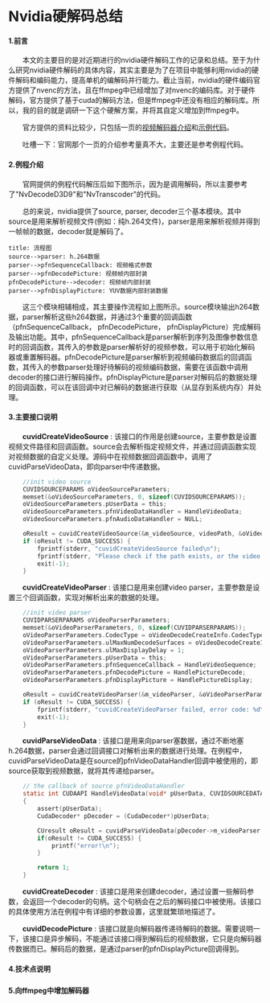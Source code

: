 # Nvidia硬解码总结

#### 1.前言

　　本文的主要目的是对近期进行的nvidia硬件解码工作的记录和总结。至于为什么研究nvidia硬件解码的具体内容，其实主要是为了在项目中能够利用nvidia的硬件解码和编码能力，提高单机的编解码并行能力。截止当前，nvidia的硬件编码官方提供了nvenc的方法，且在ffmpeg中已经增加了对nvenc的编码库。对于硬件解码，官方提供了基于cuda的解码方法，但是ffmpeg中还没有相应的解码库。所以，我的目的就是调研一下这个硬解方案，并将其自定义增加到ffmpeg中。

　　官方提供的资料比较少，只包括一页的[视频解码器介绍](http://docs.nvidia.com/cuda/video-decoder/index.html)和[示例代码](http://developer.download.nvidia.com/assets/cuda/files/nvidia_video_sdk_6.0.1.zip?autho=1466495108_e257516a4c8e5ec4f6992e5b812a8b7e&file=nvidia_video_sdk_6.0.1.zip)。

　　吐槽一下：官网那个一页的介绍参考量真不大，主要还是参考例程代码。


#### 2.例程介绍

　　官网提供的例程代码解压后如下图所示，因为是调用解码，所以主要参考了"NvDecodeD3D9"和"NvTranscoder"的代码。

　　总的来说，nvidia提供了source, parser, decoder三个基本模块。其中source是用来解析视频文件(例如：纯h.264文件)，parser是用来解析视频并得到一帧帧的数据，decoder就是解码了。


```sequence
title: 流程图
source-->parser: h.264数据
parser-->pfnSequenceCallback: 视频格式参数
parser-->pfnDecodePicture: 视频帧内部封装
pfnDecodePicture-->decoder: 视频帧内部封装
parser-->pfnDisplayPicture: YUV数据内部封装数据

```

　　这三个模块相辅相成，其主要操作流程如上图所示。source模块输出h264数据，parser解析这些h264数据，并通过3个重要的回调函数（pfnSequenceCallback， pfnDecodePicture， pfnDisplayPicture）完成解码及输出功能。其中，pfnSequenceCallback是parser解析到序列及图像参数信息时的回调函数，其传入的参数是parser解析好的视频参数，可以用于初始化解码器或重置解码器。pfnDecodePicture是parser解析到视频编码数据后的回调函数，其传入的参数parser处理好待解码的视频编码数据，需要在该函数中调用decoder的接口进行解码操作。pfnDisplayPicture是parser对解码后的数据处理的回调函数，可以在该回调中对已解码的数据进行获取（从显存到系统内存）并处理。


#### 3.主要接口说明

　　**cuvidCreateVideoSource** : 该接口的作用是创建source，主要参数是设置视频文件路径和回调函数。source会去解析指定视频文件，并通过回调函数实现对视频数据的自定义处理。源码中在视频数据回调函数中，调用了cuvidParseVideoData，即向parser中传递数据。

```c
    //init video source
    CUVIDSOURCEPARAMS oVideoSourceParameters;
    memset(&oVideoSourceParameters, 0, sizeof(CUVIDSOURCEPARAMS));
    oVideoSourceParameters.pUserData = this;
    oVideoSourceParameters.pfnVideoDataHandler = HandleVideoData;
    oVideoSourceParameters.pfnAudioDataHandler = NULL;

    oResult = cuvidCreateVideoSource(&m_videoSource, videoPath, &oVideoSourceParameters);
    if (oResult != CUDA_SUCCESS) {
        fprintf(stderr, "cuvidCreateVideoSource failed\n");
        fprintf(stderr, "Please check if the path exists, or the video is a valid H264 file\n");
        exit(-1);
    }
```


　　**cuvidCreateVideoParser** : 该接口是用来创建video parser，主要参数是设置三个回调函数，实现对解析出来的数据的处理。


```c
    //init video parser
    CUVIDPARSERPARAMS oVideoParserParameters;
    memset(&oVideoParserParameters, 0, sizeof(CUVIDPARSERPARAMS));
    oVideoParserParameters.CodecType = oVideoDecodeCreateInfo.CodecType;
    oVideoParserParameters.ulMaxNumDecodeSurfaces = oVideoDecodeCreateInfo.ulNumDecodeSurfaces;
    oVideoParserParameters.ulMaxDisplayDelay = 1;
    oVideoParserParameters.pUserData = this;
    oVideoParserParameters.pfnSequenceCallback = HandleVideoSequence;
    oVideoParserParameters.pfnDecodePicture = HandlePictureDecode;
    oVideoParserParameters.pfnDisplayPicture = HandlePictureDisplay;

    oResult = cuvidCreateVideoParser(&m_videoParser, &oVideoParserParameters);
    if (oResult != CUDA_SUCCESS) {
        fprintf(stderr, "cuvidCreateVideoParser failed, error code: %d\n", oResult);
        exit(-1);
    }
```

　　**cuvidParseVideoData** : 该接口是用来向parser塞数据，通过不断地塞h.264数据，parser会通过回调接口对解析出来的数据进行处理。在例程中，cuvidParseVideoData是在source的pfnVideoDataHandler回调中被使用的，即source获取到视频数据，就将其传递给parser。

```c
    // the callback of source pfnVideoDataHandler
    static int CUDAAPI HandleVideoData(void* pUserData, CUVIDSOURCEDATAPACKET* pPacket)
    {
        assert(pUserData);
        CudaDecoder* pDecoder = (CudaDecoder*)pUserData;

        CUresult oResult = cuvidParseVideoData(pDecoder->m_videoParser, pPacket);
        if(oResult != CUDA_SUCCESS) {
            printf("error!\n");
        }

        return 1;
    }
```

　　**cuvidCreateDecoder** : 该接口是用来创建decoder，通过设置一些解码参数，会返回一个decoder的句柄。这个句柄会在之后的解码接口中被使用。该接口的具体使用方法在例程中有详细的参数设置，这里就繁琐地描述了。


　　**cuvidDecodePicture** : 该接口就是向解码器传递待解码的数据。需要说明一下，该接口是异步解码，不能通过该接口得到解码后的视频数据，它只是向解码器传数据而已。解码后的数据，是通过parser的pfnDisplayPicture回调得到。




#### 4.技术点说明

##### 


#### 5.向ffmpeg中增加解码器